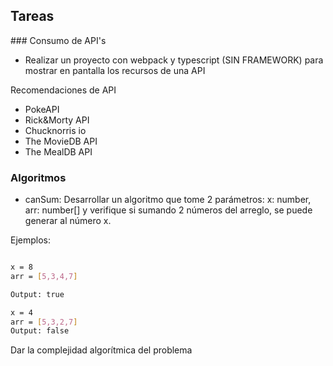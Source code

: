 ## Tareas

### Consumo de API's

- Realizar un proyecto con webpack y typescript (SIN FRAMEWORK) para mostrar en pantalla los recursos de una API

Recomendaciones de API

- PokeAPI
- Rick&Morty API
- Chucknorris io
- The MovieDB API
- The MealDB API

### Algoritmos

- canSum: Desarrollar un algoritmo que tome 2 parámetros: x: number, arr: number[] y verifique si sumando 2 números del arreglo, se puede generar al número x.

Ejemplos:

```bash

x = 8
arr = [5,3,4,7]

Output: true

x = 4
arr = [5,3,2,7]
Output: false
```

Dar la complejidad algorítmica del problema
